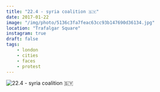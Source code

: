 ```yaml
---
title: "22.4 - syria coalition 🇸🇾"
date: 2017-01-22
image: "/img/photo/5136c3fa7feac63cc93b147690d36134.jpg"
location: "Trafalgar Square"
instagram: true
draft: false
tags:
    - london
    - cities
    - faces
    - protest
---
```


![22.4 - syria coalition 🇸🇾](/img/photo/5136c3fa7feac63cc93b147690d36134.jpg)
